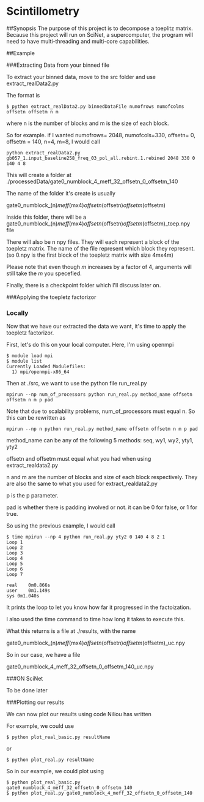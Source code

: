# Scintillometry

##Synopsis
The purpose of this project is to decompose a toeplitz matrix. Because this project will run on SciNet, a supercomputer, the program will need to have multi-threading and multi-core capabilities. 

##Example

###Extracting Data from your binned file

To extract your binned data, move to the src folder and use extract_realData2.py

The format is
```
$ python extract_realData2.py binnedDataFile numofrows numofcolms offsetn offsetm n m
```
where n is the number of blocks and m is the size of each block.

So for example. if I wanted numofrows= 2048, numofcols=330, offsetn= 0, offsetm = 140, n=4, m=8, I would call
```
python extract_realData2.py gb057_1.input_baseline258_freq_03_pol_all.rebint.1.rebined 2048 330 0 140 4 8
```
This will create a folder at ./processedData/gate0_numblock_4_meff_32_offsetn_0_offsetm_140

The name of the folder it's create is usually

gate0_numblock_(n)_meff_(mx4)_offsetn_(offsetn)_offsetm_(offsetm)

Inside this folder, there will be a gate0_numblock_(n)_meff_(mx4)_offsetn_(offsetn)_offsetm_(offsetm)_toep.npy file

There will also be n npy files. They will each represent a block of the toepletz matrix. The name of the file represent which block they represent. (so 0.npy is the first block of the toepletz matrix with size 4mx4m)

Please note that even though *m* increases by a factor of 4, arguments will still take the *m* you specefied.

Finally, there is a checkpoint folder which I'll discuss later on.


###Applying the toepletz factorizor

### Locally

Now that we have our extracted the data we want, it's time to apply the toepletz factorizor.

First, let's do this on your local computer. Here, I'm using openmpi

```
$ module load mpi
$ module list
Currently Loaded Modulefiles:
  1) mpi/openmpi-x86_64
```
Then at ./src, we want to use the python file run_real.py
```
mpirun --np num_of_processors python run_real.py method_name offsetn offsetm n m p pad
```
Note that due to scalability problems, num_of_processors must equal n. So this can be rewritten as 
```
mpirun --np n python run_real.py method_name offsetn offsetm n m p pad
```
method_name can be any of the following 5 methods: seq, wy1, wy2, yty1, yty2

offsetn and offsetm must equal what you had when using extract_realdata2.py

n and m are the number of blocks and size of each block respectively. They are also the same to what you used for extract_realdata2.py

p is the p parameter.

pad is whether there is padding involved or not. it can be 0 for false, or 1 for true.

So using the previous example, I would call

```
$ time mpirun --np 4 python run_real.py yty2 0 140 4 8 2 1
Loop 1
Loop 2
Loop 3
Loop 4
Loop 5
Loop 6
Loop 7

real	0m0.866s
user	0m1.149s
sys	0m1.040s
```

It prints the loop to let you know how far it progressed in the factoization. 

I also used the time command to time how long it takes to execute this.

What this returns is a file at ./results, with the name

gate0_numblock_(n)_meff_(mx4)_offsetn_(offsetn)_offsetm_(offsetm)_uc.npy

So in our case, we have a file 

gate0_numblock_4_meff_32_offsetn_0_offsetm_140_uc.npy


###ON SciNet

To be done later



###Plotting our results

We can now plot our results using code Niliou has written

For example, we could use 

```
$ python plot_real_basic.py resultName
```

or

```
$ python plot_real.py resultName
```


So in our example, we could plot using

```
$ python plot_real_basic.py gate0_numblock_4_meff_32_offsetn_0_offsetm_140
$ python plot_real.py gate0_numblock_4_meff_32_offsetn_0_offsetm_140 
```

